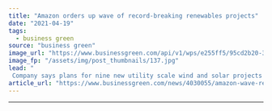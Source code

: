 ```yaml
---
title: "Amazon orders up wave of record-breaking renewables projects"
date: "2021-04-19"
tags: 
  - business green
source: "business green"
image_url: "https://www.businessgreen.com/api/v1/wps/e255ff5/95cd2b20-3466-4a3c-b240-c68bcb5b7b0c/3/Solar-1-19-3-185x114.jpg"
image_fp: "/assets/img/post_thumbnails/137.jpg"
lead: "
 Company says plans for nine new utility scale wind and solar projects make it  world's largest purchaser of renewable power ..."
article_url: "https://www.businessgreen.com/news/4030055/amazon-wave-record-breaking-renewables-projects"
---
```


---
